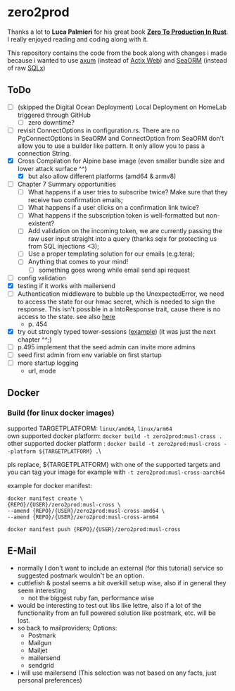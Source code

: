 # zero2prod

Thanks a lot to **Luca Palmieri** for his great book [**Zero To Production In Rust**](https://www.zero2prod.com/index.html). I really enjoyed reading and coding along with it.

This repository contains the code from the book along with changes i made because i wanted to use [axum](https://docs.rs/axum/latest/axum/) (instead of [Actix Web](https://actix.rs)) and [SeaORM](https://www.sea-ql.org/SeaORM/) (instead of raw [SQLx](https://github.com/launchbadge/sqlx))

## ToDo

- [ ] (skipped the Digital Ocean Deployment) Local Deployment on HomeLab triggered through GitHub
  - [ ] zero downtime?
- [ ] revisit ConnectOptions in configuration.rs. There are no PgConnectOptions in SeaORM and ConnectOption from SeaORM don't allow you to use a builder like pattern. It only allow you to pass a connection String.
- [x] Cross Compilation for Alpine base image (even smaller bundle size and lower attack surface ^^)
  - [x] but also allow different platforms (amd64 & armv8)
- [ ] Chapter 7 Summary opportunities
  - [ ] What happens if a user tries to subscribe twice? Make sure that they receive two confirmation emails;
  - [ ] What happens if a user clicks on a confirmation link twice?
  - [ ] What happens if the subscription token is well-formatted but non-existent?
  - [ ] Add validation on the incoming token, we are currently passing the raw user input straight into a query (thanks sqlx for protecting us from SQL injections <3);
  - [ ] Use a proper templating solution for our emails (e.g.tera);
  - [ ] Anything that comes to your mind!
    - [ ] something goes wrong while email send api request
- [ ] config validation
- [x] testing if it works with mailersend
- [ ] Authentication middleware to bubble up the UnexpectedError, we need to access the state for our hmac secret, which is needed to sign the response. This isn't possible in a IntoResponse trait, cause there is no access to the state. see also [here](https://github.com/tokio-rs/axum/discussions/2272)
  - p. 454
- [x] try out strongly typed tower-sessions ([example](https://github.com/maxcountryman/tower-sessions/blob/main/examples/strongly-typed.rs)) (it was just the next chapter ^^;)
- [ ] p.495 implement that the seed admin can invite more admins
- [ ] seed first admin from env variable on first startup
- [ ] more startup logging
  - url, mode

## Docker

### Build (for linux docker images)

supported TARGETPLATFORM: `linux/amd64`, `linux/arm64` \
own supported docker platform: `docker build -t zero2prod:musl-cross .`\
other supported docker platform : `docker build -t zero2prod:musl-cross --platform ${TARGETPLATFORM} .`\

pls replace, ${TARGETPLATFORM} with one of the supported targets and you can tag your image for example with `-t zero2prod:musl-cross-aarch64`

example for docker manifest:

```
docker manifest create \
{REPO}/{USER}/zero2prod:musl-cross \
--amend {REPO}/{USER}/zero2prod:musl-cross-amd64 \
--amend {REPO}/{USER}/zero2prod:musl-cross-arm64

docker manifest push {REPO}/{USER}/zero2prod:musl-cross
```

## E-Mail

- normally I don't want to include an external (for this tutorial) service so suggested postmark wouldn't be an option.
- cuttlefish & postal seems a bit overkill setup wise, also if in general they seem interesting
  - not the biggest ruby fan, performance wise
- would be interesting to test out libs like lettre, also if a lot of the functionality from an full powered solution like postmark, etc. will be lost.
- so back to mailproviders; Options:
  - Postmark
  - Mailgun
  - Mailjet
  - mailersend
  - sendgrid
- i will use mailersend (This selection was not based on any facts, just personal preferences)

